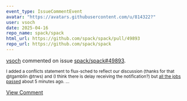 ```yaml
---
event_type: IssueCommentEvent
avatar: "https://avatars.githubusercontent.com/u/814322?"
user: vsoch
date: 2025-04-16
repo_name: spack/spack
html_url: https://github.com/spack/spack/pull/49893
repo_url: https://github.com/spack/spack
---
```


<a href='https://github.com/vsoch' target='_blank'>vsoch</a> commented on issue <a href='https://github.com/spack/spack/pull/49893' target='_blank'>spack/spack#49893</a>.

<small>I added a conflicts statement to flux-sched to reflect our discussion (thanks for that @tgamblin @trws) and (I think there is delay receiving the notification?) but [all the jobs passed](https://gitlab.spack.io/spack/spack/-/pipelines/1054454/) about 5 minutes ago....</small>

<a href='https://github.com/spack/spack/pull/49893' target='_blank'>View Comment</a>